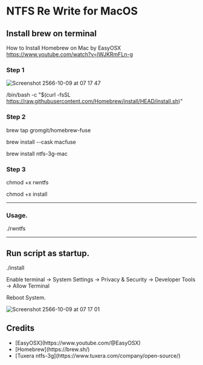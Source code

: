 # NTFS Re Write for MacOS

## Install brew on terminal

How to Install Homebrew on Mac by EasyOSX
https://www.youtube.com/watch?v=IWJKRmFLn-g

### Step 1

![Screenshot 2566-10-09 at 07 17 47](https://github.com/phuminsingla/RW_NTFS_MacOS/assets/5608098/2c37f66f-846e-4a56-94cb-1fc2057dcc3f)


/bin/bash -c "$(curl -fsSL https://raw.githubusercontent.com/Homebrew/install/HEAD/install.sh)"



### Step 2

brew tap gromgit/homebrew-fuse

brew install --cask macfuse

brew install ntfs-3g-mac 


### Step 3

chmod +x rwntfs

chmod +x install

-----------------------------------------

### Usage.

./rwntfs


-----------------------------------------

## Run script as startup.

./install

Enable terminal 
-> System Settings
  -> Privacy & Security
     -> Developer Tools
     -> Allow Terminal

Reboot System.

![Screenshot 2566-10-09 at 07 17 01](https://github.com/phuminsingla/RW_NTFS_MacOS/assets/5608098/3c8d62bb-a498-4a65-82a3-a8b72b7e1b9d)


## Credits
<ul>
	<li>[EasyOSX](https://www.youtube.com/@EasyOSX)</li>
	<li>[Homebrew](https://brew.sh/)</li>
	<li>[Tuxera ntfs-3g](https://www.tuxera.com/company/open-source/)</li>
</ul>
